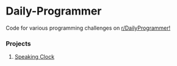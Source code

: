 # Daily-Programmer

Code for various programming challenges on  [r/DailyProgrammer!](https://www.reddit.com/r/dailyprogrammer/)

### Projects

1. [Speaking Clock](https://github.com/varunu28/Daily-Programmer/tree/master/Speaking%20Clock)


